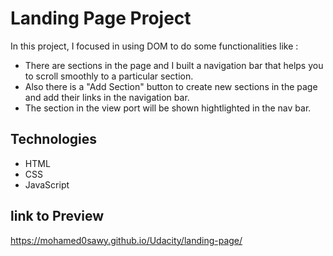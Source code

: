# Landing Page Project

In this project, I focused in using DOM to do some functionalities like :
* There are sections in the page and I built a navigation bar that helps you to scroll smoothly
to a particular section.
* Also there is a "Add Section" button to create new sections in the page and add their links in the navigation bar.
* The section in the view port will be shown hightlighted in the nav bar.

## Technologies

* HTML
* CSS
* JavaScript

## link to Preview

https://mohamed0sawy.github.io/Udacity/landing-page/
